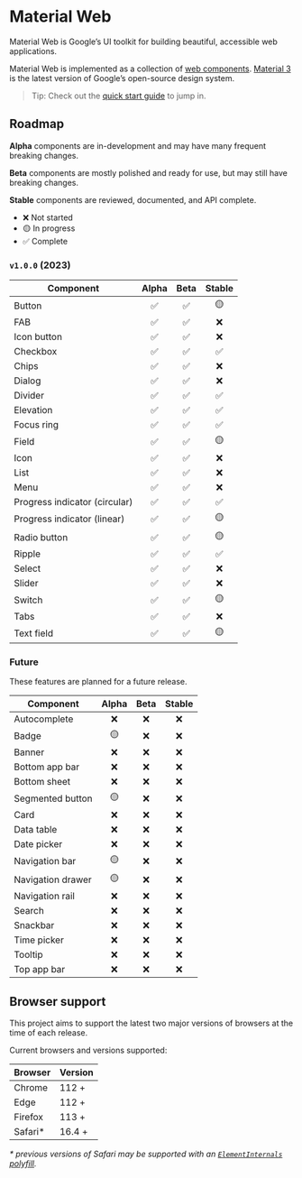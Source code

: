 # Material Web

Material Web is Google’s UI toolkit for building beautiful, accessible web
applications.

Material Web is implemented as a collection of
[web components](https://developer.mozilla.org/en-US/docs/Web/Web_Components).
[Material 3](https://m3.material.io/) is the latest version of Google’s
open-source design system.

> Tip: Check out the [quick start guide](docs/quick-start.md) to jump in.

## Roadmap

**Alpha** components are in-development and may have many frequent breaking
changes.

**Beta** components are mostly polished and ready for use, but may still have
breaking changes.

**Stable** components are reviewed, documented, and API complete.

-   ❌ Not started
-   🟡 In progress
-   ✅ Complete

### `v1.0.0` (2023)

Component                     | Alpha | Beta | Stable
----------------------------- | :---: | :--: | :----:
Button                        | ✅     | ✅    | 🟡
FAB                           | ✅     | ✅    | ❌
Icon button                   | ✅     | ✅    | ❌
Checkbox                      | ✅     | ✅    | ✅
Chips                         | ✅     | ✅    | ❌
Dialog                        | ✅     | ✅    | ❌
Divider                       | ✅     | ✅    | ✅
Elevation                     | ✅     | ✅    | ✅
Focus ring                    | ✅     | ✅    | ✅
Field                         | ✅     | ✅    | 🟡
Icon                          | ✅     | ✅    | ❌
List                          | ✅     | ✅    | ❌
Menu                          | ✅     | ✅    | ❌
Progress indicator (circular) | ✅     | ✅    | ✅
Progress indicator (linear)   | ✅     | ✅    | 🟡
Radio button                  | ✅     | ✅    | 🟡
Ripple                        | ✅     | ✅    | ✅
Select                        | ✅     | ✅    | ❌
Slider                        | ✅     | ✅    | ❌
Switch                        | ✅     | ✅    | 🟡
Tabs                          | ✅     | ✅    | ❌
Text field                    | ✅     | ✅    | 🟡

### Future

These features are planned for a future release.

Component         | Alpha | Beta | Stable
----------------- | :---: | :--: | :----:
Autocomplete      | ❌     | ❌    | ❌
Badge             | 🟡     | ❌    | ❌
Banner            | ❌     | ❌    | ❌
Bottom app bar    | ❌     | ❌    | ❌
Bottom sheet      | ❌     | ❌    | ❌
Segmented button  | 🟡     | ❌    | ❌
Card              | ❌     | ❌    | ❌
Data table        | ❌     | ❌    | ❌
Date picker       | ❌     | ❌    | ❌
Navigation bar    | 🟡     | ❌    | ❌
Navigation drawer | 🟡     | ❌    | ❌
Navigation rail   | ❌     | ❌    | ❌
Search            | ❌     | ❌    | ❌
Snackbar          | ❌     | ❌    | ❌
Time picker       | ❌     | ❌    | ❌
Tooltip           | ❌     | ❌    | ❌
Top app bar       | ❌     | ❌    | ❌

## Browser support

This project aims to support the latest two major versions of browsers at the
time of each release.

Current browsers and versions supported:

Browser | Version
------- | -------
Chrome  | 112 +
Edge    | 112 +
Firefox | 113 +
Safari* | 16.4 +

*\* previous versions of Safari may be supported with an
[`ElementInternals` polyfill](https://www.npmjs.com/package/element-internals-polyfill).*
